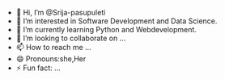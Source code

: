 - 👋 Hi, I’m @Srija-pasupuleti
- 👀 I’m interested in Software Development and Data Science.
- 🌱 I’m currently learning Python and Webdevelopment.
- 💞️ I’m looking to collaborate on ...
- 📫 How to reach me ...
- 😄 Pronouns:she,Her
- ⚡ Fun fact: ...

<!---
Srija-pasupuleti/Srija-pasupuleti is a ✨ special ✨ repository because its `README.md` (this file) appears on your GitHub profile.
You can click the Preview link to take a look at your changes.
--->
